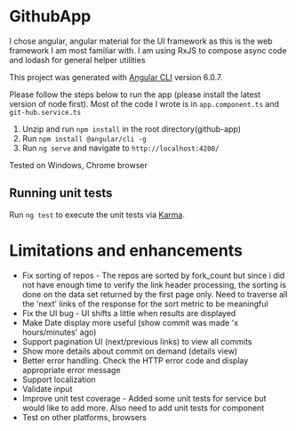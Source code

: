 # GithubApp
I chose angular, angular material for the UI framework as this is the web framework I am most familiar with.
I am using RxJS to compose async code and lodash for general helper utilities

This project was generated with [Angular CLI](https://github.com/angular/angular-cli) version 6.0.7.

Please follow the steps below to run the app (please install the latest version of node first).
Most of the code I wrote is in `app.component.ts` and `git-hub.service.ts`

1. Unzip and run `npm install` in the root directory(github-app)
2. Run `npm install @angular/cli -g`
3. Run `ng serve` and navigate to `http://localhost:4200/`

Tested on Windows, Chrome browser

## Running unit tests

Run `ng test` to execute the unit tests via [Karma](https://karma-runner.github.io).

# Limitations and enhancements

- Fix sorting of repos -  The repos are sorted by fork_count but since i did not have enough time to verify the link header processing, the sorting is done on the data set returned by the first page only. Need to traverse all the 'next' links of the response for the sort metric to be meaningful
- Fix the UI bug - UI shifts a little when results are displayed
- Make Date display more useful (show commit was made 'x hours/minutes' ago)
- Support pagination UI (next/previous links) to view all commits
- Show more details about commit on demand (details view)
- Better error handling. Check the HTTP error code and display appropriate error message
- Support localization
- Validate input
- Improve unit test coverage - Added some unit tests for service but would like to add more. Also need to add unit tests for component
- Test on other platforms, browsers
